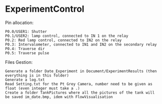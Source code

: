 # ExperimentControl

Pin allocation:

	P0.0/USER1: Shutter
	P0.1/USER2: lamp control, connected to IN 1 on the relay
	P0.2: Red lamp control, connected to IN2 on the relay
	P0.3: Intervalometer, connected to IN1 and IN2 on the secondary relay
	P0.4: Traverse dir
	P0.5: Traverse pulse

Files Gestion:

	Generate a folder Date_Experiment in Document/ExperimentResults (then everything is in this folder)
	Generate a log.txt
	Read Setting.txt for the Pt Grey Camera, number need to be given as float (even integer must take a .)
	Create a folder TankPictures where all the pictures of the tank will be saved im_date.bmp, idem with FlowVisualisation